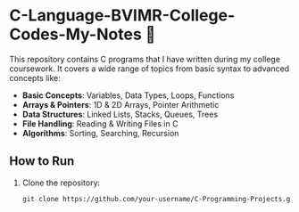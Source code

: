 # C-Language-BVIMR-College-Codes-My-Notes 🚀
This repository contains C programs that I have written during my college coursework. It covers a wide range of topics from basic syntax to advanced concepts like:

- **Basic Concepts**: Variables, Data Types, Loops, Functions  
- **Arrays & Pointers**: 1D & 2D Arrays, Pointer Arithmetic  
- **Data Structures**: Linked Lists, Stacks, Queues, Trees  
- **File Handling**: Reading & Writing Files in C  
- **Algorithms**: Sorting, Searching, Recursion  

## How to Run  
1. Clone the repository:  
   ```sh
   git clone https://github.com/your-username/C-Programming-Projects.git
